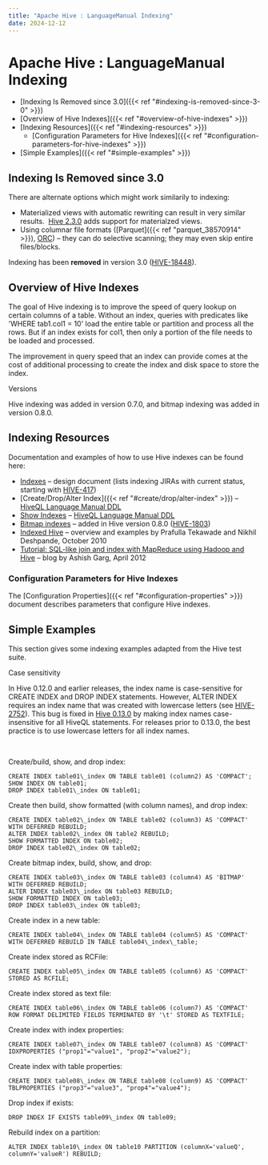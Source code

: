 ```yaml
---
title: "Apache Hive : LanguageManual Indexing"
date: 2024-12-12
---
```










# Apache Hive : LanguageManual Indexing







* [Indexing Is Removed since 3.0]({{< ref "#indexing-is-removed-since-3-0" >}})
* [Overview of Hive Indexes]({{< ref "#overview-of-hive-indexes" >}})
* [Indexing Resources]({{< ref "#indexing-resources" >}})
	+ [Configuration Parameters for Hive Indexes]({{< ref "#configuration-parameters-for-hive-indexes" >}})
* [Simple Examples]({{< ref "#simple-examples" >}})




## Indexing Is Removed since 3.0

There are alternate options which might work similarily to indexing:

* Materialized views with automatic rewriting can result in very similar results.  [Hive 2.3.0](https://issues.apache.org/jira/browse/HIVE-14249) adds support for materialzed views.
* Using columnar file formats ([Parquet]({{< ref "parquet_38570914" >}}), [ORC](https://orc.apache.org/docs/indexes.html)) – they can do selective scanning; they may even skip entire files/blocks.

Indexing has been **removed** in version 3.0 ([HIVE-18448](https://issues.apache.org/jira/browse/HIVE-18448)).

## Overview of Hive Indexes

The goal of Hive indexing is to improve the speed of query lookup on certain columns of a table. Without an index, queries with predicates like 'WHERE tab1.col1 = 10' load the entire table or partition and process all the rows. But if an index exists for col1, then only a portion of the file needs to be loaded and processed.

The improvement in query speed that an index can provide comes at the cost of additional processing to create the index and disk space to store the index.

Versions

Hive indexing was added in version 0.7.0, and bitmap indexing was added in version 0.8.0.

## Indexing Resources

Documentation and examples of how to use Hive indexes can be found here:

* [Indexes](https://cwiki.apache.org/confluence/display/Hive/IndexDev) – design document (lists indexing JIRAs with current status, starting with [HIVE-417](https://issues.apache.org/jira/browse/HIVE-417))
* [Create/Drop/Alter Index]({{< ref "#create/drop/alter-index" >}}) – [HiveQL Language Manual DDL](https://cwiki.apache.org/confluence/display/Hive/LanguageManual+DDL)
* [Show Indexes](https://cwiki.apache.org/confluence/display/Hive/LanguageManual+DDL#LanguageManualDDL-ShowIndexes) – [HiveQL Language Manual DDL](https://cwiki.apache.org/confluence/display/Hive/LanguageManual+DDL)
* [Bitmap indexes](https://cwiki.apache.org/confluence/display/Hive/IndexDev+Bitmap) – added in Hive version 0.8.0 ([HIVE-1803](https://issues.apache.org/jira/browse/HIVE-1803))
* [Indexed Hive](http://www.slideshare.net/NikhilDeshpande/indexed-hive) – overview and examples by Prafulla Tekawade and Nikhil Deshpande, October 2010
* [Tutorial: SQL-like join and index with MapReduce using Hadoop and Hive](http://asheeshgarg.blogspot.com/2012/04/sql-like-join-and-index-with-mr-using.html) – blog by Ashish Garg, April 2012

### Configuration Parameters for Hive Indexes

The [Configuration Properties]({{< ref "#configuration-properties" >}}) document describes parameters that configure Hive indexes.

## Simple Examples

This section gives some indexing examples adapted from the Hive test suite.

Case sensitivity

In Hive 0.12.0 and earlier releases, the index name is case-sensitive for CREATE INDEX and DROP INDEX statements. However, ALTER INDEX requires an index name that was created with lowercase letters (see [HIVE-2752](https://issues.apache.org/jira/browse/HIVE-2752)). This bug is fixed in [Hive 0.13.0](https://issues.apache.org/jira/browse/HIVE-2752) by making index names case-insensitive for all HiveQL statements. For releases prior to 0.13.0, the best practice is to use lowercase letters for all index names.

 

Create/build, show, and drop index:



```
CREATE INDEX table01\_index ON TABLE table01 (column2) AS 'COMPACT';
SHOW INDEX ON table01;
DROP INDEX table01\_index ON table01;

```

Create then build, show formatted (with column names), and drop index:



```
CREATE INDEX table02\_index ON TABLE table02 (column3) AS 'COMPACT' WITH DEFERRED REBUILD;
ALTER INDEX table02\_index ON table2 REBUILD;
SHOW FORMATTED INDEX ON table02;
DROP INDEX table02\_index ON table02;

```

Create bitmap index, build, show, and drop:



```
CREATE INDEX table03\_index ON TABLE table03 (column4) AS 'BITMAP' WITH DEFERRED REBUILD;
ALTER INDEX table03\_index ON table03 REBUILD;
SHOW FORMATTED INDEX ON table03;
DROP INDEX table03\_index ON table03;

```

Create index in a new table:



```
CREATE INDEX table04\_index ON TABLE table04 (column5) AS 'COMPACT' WITH DEFERRED REBUILD IN TABLE table04\_index\_table;

```

Create index stored as RCFile:



```
CREATE INDEX table05\_index ON TABLE table05 (column6) AS 'COMPACT' STORED AS RCFILE;

```

Create index stored as text file:



```
CREATE INDEX table06\_index ON TABLE table06 (column7) AS 'COMPACT' ROW FORMAT DELIMITED FIELDS TERMINATED BY '\t' STORED AS TEXTFILE;

```

Create index with index properties:



```
CREATE INDEX table07\_index ON TABLE table07 (column8) AS 'COMPACT' IDXPROPERTIES ("prop1"="value1", "prop2"="value2");

```

Create index with table properties:



```
CREATE INDEX table08\_index ON TABLE table08 (column9) AS 'COMPACT' TBLPROPERTIES ("prop3"="value3", "prop4"="value4");

```

Drop index if exists:



```
DROP INDEX IF EXISTS table09\_index ON table09;

```

Rebuild index on a partition:



```
ALTER INDEX table10\_index ON table10 PARTITION (columnX='valueQ', columnY='valueR') REBUILD;
```



 

 

